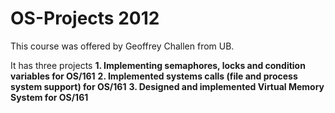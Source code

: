 OS-Projects 2012
=======
This course was offered by Geoffrey Challen from UB.

It has three projects 
**1. Implementing semaphores, locks and condition variables for OS/161**
**2. Implemented systems calls (file and process system support) for OS/161**
**3. Designed and implemented Virtual Memory System for OS/161**


